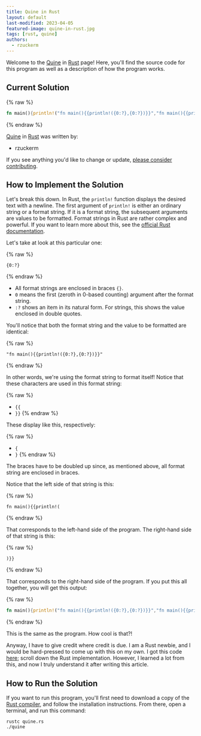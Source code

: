 ```yaml
---
title: Quine in Rust
layout: default
last-modified: 2023-04-05
featured-image: quine-in-rust.jpg
tags: [rust, quine]
authors:
  - rzuckerm
---
```


Welcome to the [Quine](https://sampleprograms.io/projects/quine) in [Rust](https://sampleprograms.io/languages/rust) page! Here, you'll find the source code for this program as well as a description of how the program works.

## Current Solution

{% raw %}

```rust
fn main(){println!("fn main(){{println!({0:?},{0:?})}}","fn main(){{println!({0:?},{0:?})}}")}
```

{% endraw %}

[Quine](https://sampleprograms.io/projects/quine) in [Rust](https://sampleprograms.io/languages/rust) was written by:

- rzuckerm

If you see anything you'd like to change or update, [please consider contributing](https://github.com/TheRenegadeCoder/sample-programs).

## How to Implement the Solution

Let's break this down. In Rust, the `println!` function displays the desired text
with a newline. The first argument of `println!` is either an ordinary string or
a format string. If it is a format string, the subsequent arguments are values
to be formatted. Format strings in Rust are rather complex and powerful. If you
want to learn more about this, see the
[official Rust documentation](https://doc.rust-lang.org/std/fmt/).

Let's take at look at this particular one: 

{% raw %}
```
{0:?}
```
{% endraw %}

* All format strings are enclosed in braces `{}`.
* `0` means the first (zeroth in 0-based counting) argument after the format
  string.
* `:?` shows an item in its natural form. For strings, this shows the value
  enclosed in double quotes.

You'll notice that both the format string and the value to be formatted are
identical:

{% raw %}
```
"fn main(){{println!({0:?},{0:?})}}"
```
{% endraw %}

In other words, we're using the format string to format itself! Notice that
these characters are used in this format string:

{% raw %}
* `{{`
* `}}`
{% endraw %}

These display like this, respectively:

{% raw %}
* `{`
* `}`
{% endraw %}

The braces have to be doubled up since, as mentioned above, all format string
are enclosed in braces.

Notice that the left side of that string is this:

{% raw %}
```
fn main(){{println!(
```
{% endraw %}

That corresponds to the left-hand side of the program. The right-hand side of
that string is this:

{% raw %}
```
)}}
```
{% endraw %}

That corresponds to the right-hand side of the program. If you put this all
together, you will get this output:

{% raw %}
```rust
fn main(){println!("fn main(){{println!({0:?},{0:?})}}","fn main(){{println!({0:?},{0:?})}}")}
```
{% endraw %}

This is the same as the program. How cool is that?!

Anyway, I have to give credit where credit is due. I am a Rust newbie, and I
would be hard-pressed to come up with this on my own. I got this code
[here](https://cs.lmu.edu/~ray/notes/quineprograms/); scroll down the Rust
implementation. However, I learned a lot from this, and now I truly understand it
after writing this article.


## How to Run the Solution

If you want to run this program, you'll first need to download a
copy of the 
[Rust compiler](https://www.rust-lang.org/tools/install),
and follow the installation instructions. From there, open a terminal, and
run this command:

```
rustc quine.rs
./quine
```
